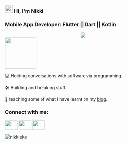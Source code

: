 <h3 align="left"><img src = "https://raw.githubusercontent.com/MartinHeinz/MartinHeinz/master/wave.gif" width = 25px> Hi, I'm Nikki</h3>
<h3 align="left">Mobile App Developer: Flutter || Dart || Kotlin </h3>
  
<div id="header" align="center">
  <img src=https://github.com/nikkieke/nikkieke/assets/95222620/e50c07b7-97c9-4f2d-86c1-9386f60c751a"/>
</div> 
<img src="https://komarev.com/ghpvc/?username=nikkieke&color=545ff2" width="100">

:computer: Holding conversations with software via programming. 

🛠 Building and breaking stuff. 

:pencil: teaching some of what I have learnt on my <a href=https://clouds.hashnode.dev/>blog</a>.


<h3 align="left">Connect with me:</h3>
<p align="left">
<a href="https://twitter.com/nikki_eke" target="blank"><img align="center" src="https://user-images.githubusercontent.com/95222620/235796088-68b58c83-8a81-487c-88f2-f6d10e561190.svg" alt="" height="30" width="40" /></a>
<a href="https://www.linkedin.com/in/nkechi-eke-software-developer/" target="blank"><img align="center" src="https://user-images.githubusercontent.com/95222620/235796449-7f7f36da-aa1f-42dc-9ff3-c058be20676c.svg" alt="" height="30" width="40" /></a>
<a href="mailto:nikkieke001@gmail.com" target="blank"><img align="center" src="https://user-images.githubusercontent.com/95222620/235796729-3c165b35-1778-4be1-92cf-740c92b6371b.svg" alt="" height="30" width="40" /></a>
</p>
<img src="https://github-readme-stats.vercel.app/api/top-langs?username=nikkieke&show_icons=true&locale=en&layout=compact" alt="nikkieke" />





